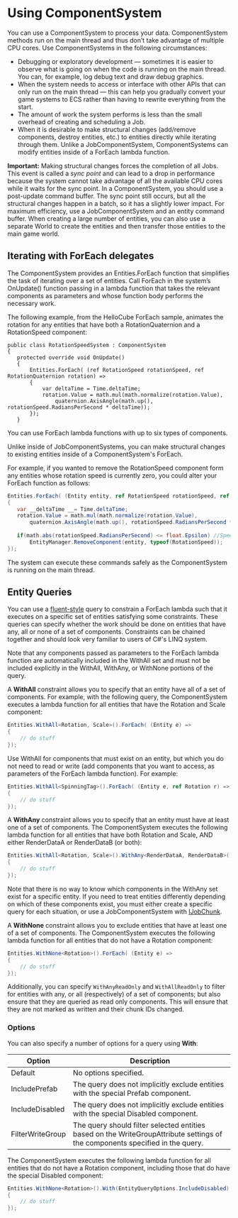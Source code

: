 # Using ComponentSystem

You can use a ComponentSystem to process your data. ComponentSystem methods run on the main thread and thus don’t take advantage of multiple CPU cores. Use ComponentSystems in the following circumstances:

* Debugging or exploratory development — sometimes it is easier to observe what is going on when the code is running on the main thread. You can, for example, log debug text and draw debug graphics.
* When the system needs to access or interface with other APIs that can only run on the main thread — this can help you gradually convert your game systems to ECS rather than having to rewrite everything from the start.
* The amount of work the system performs is less than the small overhead of creating and scheduling a Job.
* When it is desirable to make structural changes (add/remove components, destroy entities, etc.) to entities directly while iterating through them.  Unlike a JobComponentSystem, ComponentSystems can modify entities inside of a ForEach lambda function.

__Important:__ Making structural changes forces the completion of all Jobs. This event is called a *sync point* and can lead to a drop in performance because the system cannot take advantage of all the available CPU cores while it waits for the sync point. In a ComponentSystem, you should use a post-update command buffer. The sync point still occurs, but all the structural changes happen in a batch, so it has a slightly lower impact. For maximum efficiency, use a JobComponentSystem and an entity command buffer. When creating a large number of entities, you can also use a separate World to create the entities and then transfer those entities to the main game world.

## Iterating with ForEach delegates

The ComponentSystem provides an Entities.ForEach function that simplifies the task of iterating over a set of entities. Call ForEach in the system’s OnUpdate() function passing in a lambda function that takes the relevant components as parameters and whose function body performs the necessary work.

The following example, from the HelloCube ForEach sample, animates the rotation for any entities that have both a RotationQuaternion and a RotationSpeed component:

    public class RotationSpeedSystem : ComponentSystem
    {
       protected override void OnUpdate()
       {
           Entities.ForEach( (ref RotationSpeed rotationSpeed, ref RotationQuaternion rotation) =>
           {
               var deltaTime = Time.deltaTime;
               rotation.Value = math.mul(math.normalize(rotation.Value),
                   quaternion.AxisAngle(math.up(), rotationSpeed.RadiansPerSecond * deltaTime));
           });
       }

You can use ForEach lambda functions with up to six types of components.

Unlike inside of JobComponentSystems, you can make structural changes to existing entities inside of a ComponentSystem's ForEach.

For example, if you wanted to remove the RotationSpeed component form any entities whose rotation speed is currently zero, you could alter your ForEach function as follows:

``` c#
Entities.ForEach( (Entity entity, ref RotationSpeed rotationSpeed, ref RotationQuaternion rotation) =>
{
   var __deltaTime __= Time.deltaTime;
   rotation.Value = math.mul(math.normalize(rotation.Value),
       quaternion.AxisAngle(math.up(), rotationSpeed.RadiansPerSecond * __deltaTime__));
  
   if(math.abs(rotationSpeed.RadiansPerSecond) <= float.Epsilon) //Speed effectively zero
       EntityManager.RemoveComponent(entity, typeof(RotationSpeed));
});
```

The system can execute these commands safely as the ComponentSystem is running on the main thread.

## Entity Queries

You can use a [fluent-style](https://en.wikipedia.org/wiki/Fluent_interface) query to constrain a ForEach lambda such that it executes on a specific set of entities satisfying some constraints. These queries can specify whether the work should be done on entities that have any, all or none of a set of components. Constraints can be chained together and should look very familiar to users of C#'s LINQ system.

Note that any components passed as parameters to the ForEach lambda function are automatically included in the WithAll set and must not be included explicitly in the WithAll, WithAny, or WithNone portions of the query.

A **WithAll** constraint allows you to specify that an entity have all of a set of components. For example, with the following query, the ComponentSystem executes a lambda function for all entities that have the Rotation and Scale component:

```csharp
Entities.WithAll<Rotation, Scale>().ForEach( (Entity e) =>
{
    // do stuff
});
```

Use WithAll for components that must exist on an entity, but which you do not need to read or write (add components that you want to access, as parameters of the ForEach lambda function). For example:

```csharp
Entities.WithAll<SpinningTag>().ForEach( (Entity e, ref Rotation r) =>
{
    // do stuff
});
```

A **WithAny** constraint allows you to specify that an entity must have at least one of a set of components. The ComponentSystem executes the following lambda function for all entities that have both Rotation and Scale, AND either RenderDataA or RenderDataB (or both):

```csharp
Entities.WithAll<Rotation, Scale>().WithAny<RenderDataA, RenderDataB>().ForEach( (Entity e) =>
{
    // do stuff
});
```

Note that there is no way to know which components in the WithAny set exist for a specific entity. If you need to treat entities differently depending on which of these components exist, you must either create a specific query for each situation, or use a JobComponentSystem with [IJobChunk](chunk_iteration_job.md).

A **WithNone** constraint allows you to exclude entities that have at least one of a set of components. The ComponentSystem executes the following lambda function for all entities that do not have a Rotation component:

```csharp
Entities.WithNone<Rotation>().ForEach( (Entity e) =>
{
    // do stuff
});
```

Additionally, you can specify `WithAnyReadOnly` and `WithAllReadOnly` to filter for entities with any, or all (respectively) of a set of components; but also ensure that they are queried as read only components.  This will ensure that they are not marked as written and their chunk IDs changed.

### Options

You can also specify a number of options for a query using **With**:

| Option | Description |
|---|---|
| Default | No options specified. |
| IncludePrefab | The query does not implicitly exclude entities with the special Prefab component. |
| IncludeDisabled | The query does not implicitly exclude entities with the special Disabled component. |
| FilterWriteGroup | The query should filter selected entities based on the WriteGroupAttribute settings of the components specified in the query. |

The ComponentSystem executes the following lambda function for all entities that do not have a Rotation component, including those that do have the special Disabled component:

```csharp
Entities.WithNone<Rotation>().With(EntityQueryOptions.IncludeDisabled).ForEach( (Entity e) =>
{
    // do stuff
});
```
